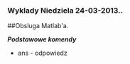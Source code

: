 
### Wyklady Niedziela 24-03-2013..

##Obsluga Matlab'a.

***Podstawowe komendy***

* ans - odpowiedz
